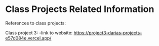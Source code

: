 # Class Projects Related Information

References to class projects:

Class project 3: -link to website: https://project3-darias-projects-e57d084e.vercel.app/

